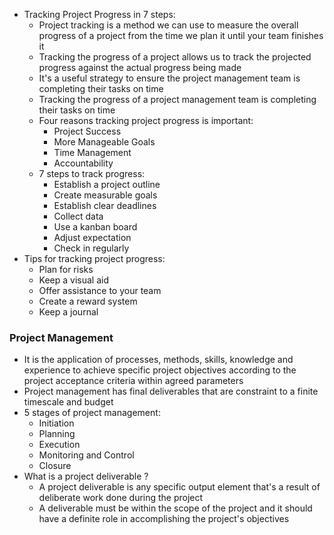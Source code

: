 - Tracking Project Progress in 7 steps:
	- Project tracking is a method we can use to measure the overall progress of a project from the time we plan it until your team finishes it
	- Tracking the progress of a project allows us to track the projected progress against the actual progress being made
	- It's a useful strategy to ensure the project management team is completing their tasks on time
	- Tracking the progress of a project management team is completing their tasks on time
	- Four reasons tracking project progress is important:
		- Project Success
		- More Manageable Goals
		- Time Management
		- Accountability
	- 7 steps to track progress:
		- Establish a project outline
		- Create measurable goals
		- Establish clear deadlines
		- Collect data
		- Use a kanban board
		- Adjust expectation
		- Check in regularly
- Tips for tracking project progress:
	- Plan for risks
	- Keep a visual aid
	- Offer assistance to your team
	- Create a reward system
	- Keep a journal

### Project Management
- It is the application of processes, methods, skills, knowledge and experience to achieve specific project objectives according to the project acceptance criteria within agreed parameters
- Project management has final deliverables that are constraint to a finite timescale and budget
- 5 stages of project management:
	- Initiation
	- Planning
	- Execution
	- Monitoring and Control
	- Closure
- What is a project deliverable ?
	- A project deliverable is any specific output element that's a result of deliberate work done during the project
	- A deliverable must be within the scope of the project and it should have a definite role in accomplishing the project's objectives
